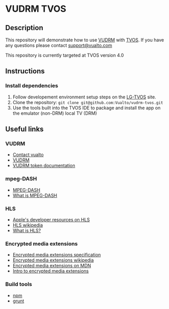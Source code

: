 # VUDRM TVOS

## Description

This repository will demonstrate how to use [VUDRM](https://vudrm.vualto.com/) with [TVOS](http://webostv.developer.lge.com/).
If you have any questions please contact support@vualto.com

This repository is currently targeted at TVOS version 4.0

## Instructions

### Install dependencies

1. Follow developement environment setup steps on the [LG-TVOS](http://webostv.developer.lge.com/) site.
2. Clone the repository: `git clone git@github.com:Vualto/vudrm-tvos.git`
3. Use the tools built into the TVOS IDE to package and install the app on the emulator (non-DRM) local TV (DRM)

## Useful links

### VUDRM

- [Contact vualto](https://www.vualto.com/contact-us/)
- [VUDRM](https://vudrm.vualto.com/)
- [VUDRM token documentation](https://docs.vualto.com/projects/vudrm/en/latest/VUDRM-token.html)

### mpeg-DASH

- [MPEG-DASH](https://en.wikipedia.org/wiki/Dynamic_Adaptive_Streaming_over_HTTP)
- [What is MPEG-DASH](https://www.streamingmedia.com/Articles/Editorial/What-Is-.../What-is-MPEG-DASH-79041.aspx)

### HLS

- [Apple's developer resources on HLS](https://developer.apple.com/streaming/)
- [HLS wikipedia](https://en.wikipedia.org/wiki/HTTP_Live_Streaming)
- [What is HLS?](<https://www.streamingmedia.com/Articles/Editorial/What-Is-.../What-is-HLS-(HTTP-Live-Streaming)-78221.aspx>)

### Encrypted media extensions

- [Encrypted media extensions specification](https://www.w3.org/TR/2016/CR-encrypted-media-20160705/)
- [Encrypted media extensions wikipedia](https://en.wikipedia.org/wiki/Encrypted_Media_Extensions)
- [Encrypted media extensions on MDN](https://developer.mozilla.org/en-US/docs/Web/API/Encrypted_Media_Extensions_API)
- [Intro to encrypted media extensions](https://www.html5rocks.com/en/tutorials/eme/basics/)

### Build tools

- [npm](https://www.npmjs.com/)
- [grunt](https://gruntjs.com/)
